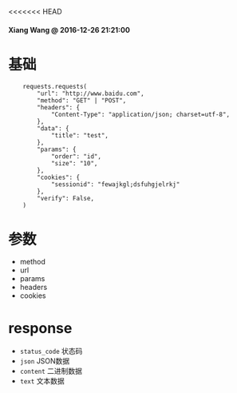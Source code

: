 <<<<<<< HEAD
#### Xiang Wang @ 2016-12-26 21:21:00

# 基础
```
    requests.requests(
        "url": "http://www.baidu.com",
        "method": "GET" | "POST",
        "headers": {
            "Content-Type": "application/json; charset=utf-8",
        },
        "data": {
            "title": "test",
        },
        "params": {
            "order": "id",
            "size": "10",
        },
        "cookies": {
            "sessionid": "fewajkgl;dsfuhgjelrkj"
        },
        "verify": False,
    )
```

# 参数
* method
* url
* params
* headers
* cookies


# response
* `status_code` 状态码
* `json` JSON数据
* `content` 二进制数据
* `text` 文本数据
